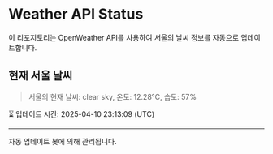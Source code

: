
# Weather API Status

이 리포지토리는 OpenWeather API를 사용하여 서울의 날씨 정보를 자동으로 업데이트합니다.

## 현재 서울 날씨
> 서울의 현재 날씨: clear sky, 온도: 12.28°C, 습도: 57%

⏳ 업데이트 시간: 2025-04-10 23:13:09 (UTC)

---
자동 업데이트 봇에 의해 관리됩니다.
